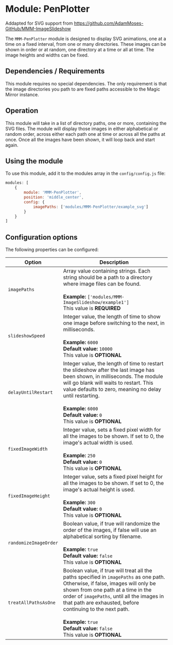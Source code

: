 # Module: PenPlotter
Addapted for SVG support from https://github.com/AdamMoses-GitHub/MMM-ImageSlideshow

The `MMM-PenPlotter` module is designed to display SVG animations, one at a time on a fixed interval, from one or many directories. These images can be shown in order or at random, one directory at a time or all at time. The image heights and widths can be fixed.

## Dependencies / Requirements

This module requires no special dependencies. The only requirement is that the image directories you path to are fixed paths accessible to the Magic Mirror instance.

## Operation

This module will take in a list of directory paths, one or more, containing the SVG files. The module will display those images in either alphabetical or random order, across either each path one at time or across all the paths at once. Once all the images have been shown, it will loop back and start again.

## Using the module

To use this module, add it to the modules array in the `config/config.js` file:
````javascript
modules: [
	{
		module: 'MMM-PenPlotter',
		position: 'middle_center',
		config: {
			imagePaths: ['modules/MMM-PenPlotter/example_svg']
		}
	}	
]
````

## Configuration options

The following properties can be configured:

<table width="100%">
	<!-- why, markdown... -->
	<thead>
		<tr>
			<th>Option</th>
			<th width="100%">Description</th>
		</tr>
	<thead>
	<tbody>	
		<tr>
			<td><code>imagePaths</code></td>
			<td>Array value containing strings. Each string should be a path to a directory where image files can be found.<br>
				<br><b>Example:</b> <code>['modules/MMM-ImageSlideshow/example1']</code>
				<br>This value is <b>REQUIRED</b>
			</td>
		</tr>		
		<tr>
			<td><code>slideshowSpeed</code></td>
			<td>Integer value, the length of time to show one image before switching to the next, in milliseconds.<br>
				<br><b>Example:</b> <code>6000</code>
				<br><b>Default value:</b> <code>10000</code>
				<br>This value is <b>OPTIONAL</b>
			</td>
		</tr>
		<tr>
			<td><code>delayUntilRestart</code></td>
			<td>Integer value, the length of time to restart the slideshow after the last image has been shown, in milliseconds. The module will go blank will waits to restart. This value defaults to zero, meaning no delay until restarting.<br>
				<br><b>Example:</b> <code>6000</code>
				<br><b>Default value:</b> <code>0</code>
				<br>This value is <b>OPTIONAL</b>
			</td>
		</tr>		
		<tr>
			<td><code>fixedImageWidth</code></td>
			<td>Integer value, sets a fixed pixel width for all the images to be shown. If set to 0, the image's actual width is used.<br>
				<br><b>Example:</b> <code>250</code>
				<br><b>Default value:</b> <code>0</code>
				<br>This value is <b>OPTIONAL</b>
			</td>
		</tr>
		<tr>
			<td><code>fixedImageHeight</code></td>
			<td>Integer value, sets a fixed pixel height for all the images to be shown. If set to 0, the image's actual height is used.<br>
				<br><b>Example:</b> <code>300</code>
				<br><b>Default value:</b> <code>0</code>
				<br>This value is <b>OPTIONAL</b>
			</td>
		</tr>        
		<tr>
			<td><code>randomizeImageOrder</code></td>
			<td>Boolean value, if true will randomize the order of the images, if false will use an alphabetical sorting by filename.<br>
				<br><b>Example:</b> <code>true</code>
				<br><b>Default value:</b> <code>false</code>
				<br>This value is <b>OPTIONAL</b>
			</td>
		</tr>   
        <tr>
			<td><code>treatAllPathsAsOne</code></td>
			<td>Boolean value, if true will treat all the paths specified in <code>imagePaths</code> as one path. Otherwise, if false, images will only be shown from one path at a time in the order of <code>imagePaths</code>, until all the images in that path are exhausted, before continuing to the next path.<br>
				<br><b>Example:</b> <code>true</code>
				<br><b>Default value:</b> <code>false</code>
				<br>This value is <b>OPTIONAL</b>
			</td>
		</tr>
        <tr>       
    </tbody>
</table>
